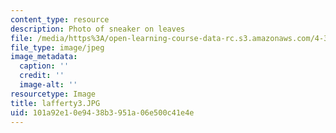 ```yaml
---
content_type: resource
description: Photo of sneaker on leaves
file: /media/https%3A/open-learning-course-data-rc.s3.amazonaws.com/4-341-introduction-to-photography-fall-2002/101a92e10e9438b3951a06e500c41e4e_lafferty3.JPG
file_type: image/jpeg
image_metadata:
  caption: ''
  credit: ''
  image-alt: ''
resourcetype: Image
title: lafferty3.JPG
uid: 101a92e1-0e94-38b3-951a-06e500c41e4e
---
```


